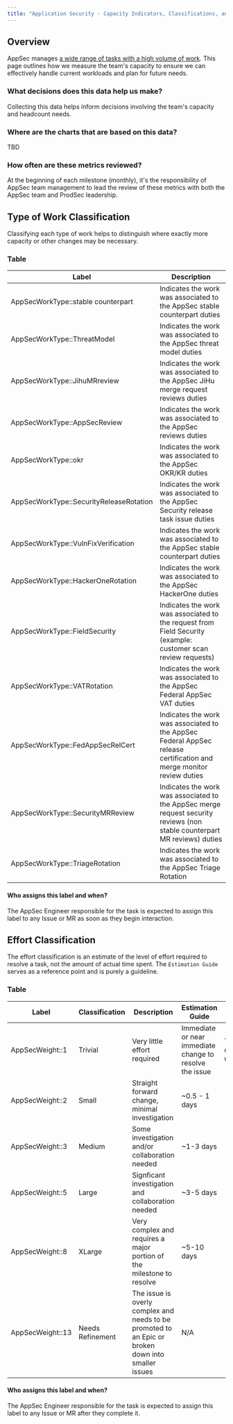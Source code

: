 ```yaml
---
title: "Application Security - Capacity Indicators, Classifications, and Workflows"
---
```


## Overview

AppSec manages [a wide range of tasks with a high volume of work](https://gitlab.com/gitlab-com/gl-security/appsec/appsec-team#team-capacity-planning-and-operational-work). This page outlines how we measure the team's capacity to ensure we can effectively handle current workloads and plan for future needs.


### What decisions does this data help us make?

Collecting this data helps inform decisions involving the team's capacity and headcount needs.

### Where are the charts that are based on this data?

TBD
<!-- TODO: Add tableau link -->

### How often are these metrics reviewed?

At the beginning of each milestone (monthly), it's the responsibility of AppSec team management to lead the review of these metrics with both the AppSec team and ProdSec leadership.

## Type of Work Classification

Classifying each type of work helps to distinguish where exactly more capacity or other changes may be necessary.

### Table

| Label    | Description |
| -------- | ------- |
| AppSecWorkType::stable counterpart  | Indicates the work was associated to the AppSec stable counterpart duties |
| AppSecWorkType::ThreatModel | Indicates the work was associated to the AppSec threat model duties |
| AppSecWorkType::JihuMRreview | Indicates the work was associated to the AppSec JiHu merge request reviews duties |
| AppSecWorkType::AppSecReview | Indicates the work was associated to the AppSec reviews duties |
| AppSecWorkType::okr | Indicates the work was associated to the AppSec OKR/KR duties |
| AppSecWorkType::SecurityReleaseRotation | Indicates the work was associated to the AppSec Security release task issue duties |
| AppSecWorkType::VulnFixVerification | Indicates the work was associated to the AppSec stable counterpart duties |
| AppSecWorkType::HackerOneRotation | Indicates the work was associated to the AppSec HackerOne duties |
| AppSecWorkType::FieldSecurity | Indicates the work was associated to the request from Field Security (example: customer scan review requests) |
| AppSecWorkType::VATRotation | Indicates the work was associated to the AppSec Federal AppSec VAT duties |
| AppSecWorkType::FedAppSecRelCert | Indicates the work was associated to the AppSec Federal AppSec release certification and merge monitor review duties |
| AppSecWorkType::SecurityMRReview | Indicates the work was associated to the AppSec merge request security reviews (non stable counterpart MR reviews) duties |
| AppSecWorkType::TriageRotation | Indicates the work was associated to the AppSec Triage Rotation |

#### Who assigns this label and when?

The AppSec Engineer responsible for the task is expected to assign this label to any Issue or MR as soon as they begin interaction.

## Effort Classification

The effort classification is an estimate of the level of effort required to resolve a task, not the amount of actual time spent. The `Estimation Guide` serves as a reference point and is purely a guideline.

### Table

| Label    | Classification | Description | Estimation Guide | Example |
| -------- | ------- | ------- | ------- | ------- |
| AppSecWeight::1 | Trivial | Very little effort required | Immediate or near immediate change to resolve the issue | Trivial documentation update |
| AppSecWeight::2  | Small | Straight forward change, minimal investigation | ~0.5 - 1 days  | |
| AppSecWeight::3 | Medium | Some investigation and/or collaboration needed  | ~1-3 days |
| AppSecWeight::5 | Large | Signficant investigation and collaboration needed | ~3-5 days | |
| AppSecWeight::8 | XLarge | Very complex and requires a major portion of the milestone to resolve | ~5-10 days | |
| AppSecWeight::13 | Needs Refinement | The issue is overly complex and needs to be promoted to an Epic or broken down into smaller issues | N/A |

#### Who assigns this label and when?

The AppSec Engineer responsible for the task is expected to assign this label to any Issue or MR after they complete it.

